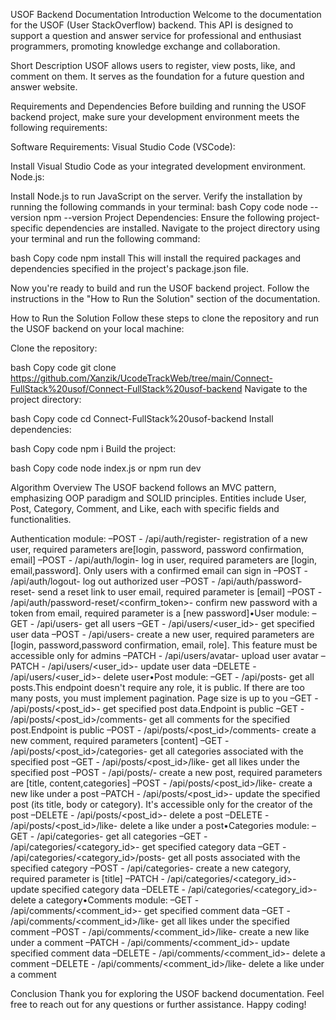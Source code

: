 USOF Backend Documentation
Introduction
Welcome to the documentation for the USOF (User StackOverflow) backend. This API is designed to support a question and answer service for professional and enthusiast programmers, promoting knowledge exchange and collaboration.

Short Description
USOF allows users to register, view posts, like, and comment on them. It serves as the foundation for a future question and answer website.

Requirements and Dependencies
Before building and running the USOF backend project, make sure your development environment meets the following requirements:

Software Requirements:
Visual Studio Code (VSCode):

Install Visual Studio Code as your integrated development environment.
Node.js:

Install Node.js to run JavaScript on the server.
Verify the installation by running the following commands in your terminal:
bash
Copy code
node --version
npm --version
Project Dependencies:
Ensure the following project-specific dependencies are installed. Navigate to the project directory using your terminal and run the following command:

bash
Copy code
npm install
This will install the required packages and dependencies specified in the project's package.json file.

Now you're ready to build and run the USOF backend project. Follow the instructions in the "How to Run the Solution" section of the documentation.

How to Run the Solution
Follow these steps to clone the repository and run the USOF backend on your local machine:

Clone the repository:

bash
Copy code
git clone https://github.com/Xanzik/UcodeTrackWeb/tree/main/Connect-FullStack%20usof/Connect-FullStack%20usof-backend
Navigate to the project directory:

bash
Copy code
cd Connect-FullStack%20usof-backend
Install dependencies:

bash
Copy code
npm i
Build the project:

bash
Copy code
node index.js or npm run dev

Algorithm Overview
The USOF backend follows an MVC pattern, emphasizing OOP paradigm and SOLID principles. Entities include User, Post, Category, Comment, and Like, each with specific fields and functionalities.

Authentication module:
–POST - /api/auth/register- registration of a new user, required parameters are[login, password, password confirmation, email]
–POST - /api/auth/login- log in user, required parameters are [login, email,password]. Only users with a confirmed email can sign in
–POST - /api/auth/logout- log out authorized user
–POST - /api/auth/password-reset- send a reset link to user email, required parameter is [email]
–POST - /api/auth/password-reset/<confirm_token>- confirm new password with a token from email, required parameter is a [new password]•User module:
–GET - /api/users- get all users
–GET - /api/users/<user_id>- get specified user data
–POST - /api/users- create a new user, required parameters are [login, password,password confirmation, email, role]. This feature must be accessible only for admins
–PATCH - /api/users/avatar- upload user avatar
–PATCH - /api/users/<user_id>- update user data
–DELETE - /api/users/<user_id>- delete user•Post module:
–GET - /api/posts- get all posts.This endpoint doesn't require any role, it is public. If there are too many posts, you must implement pagination. Page size is up to you
–GET - /api/posts/<post_id>- get specified post data.Endpoint is public
–GET - /api/posts/<post_id>/comments- get all comments for the specified post.Endpoint is public
–POST - /api/posts/<post_id>/comments- create a new comment, required parameters [content]
–GET - /api/posts/<post_id>/categories- get all categories associated with the specified post
–GET - /api/posts/<post_id>/like- get all likes under the specified post
–POST - /api/posts/- create a new post, required parameters are [title, content,categories]
–POST - /api/posts/<post_id>/like- create a new like under a post
–PATCH - /api/posts/<post_id>- update the specified post (its title, body or category). It's accessible only for the creator of the post
–DELETE - /api/posts/<post_id>- delete a post
–DELETE - /api/posts/<post_id>/like- delete a like under a post•Categories module:
–GET - /api/categories- get all categories
–GET - /api/categories/<category_id>- get specified category data
–GET - /api/categories/<category_id>/posts- get all posts associated with the specified category
–POST - /api/categories- create a new category, required parameter is [title]
–PATCH - /api/categories/<category_id>- update specified category data
–DELETE - /api/categories/<category_id>- delete a category•Comments module:
–GET - /api/comments/<comment_id>- get specified comment data
–GET - /api/comments/<comment_id>/like- get all likes under the specified comment
–POST - /api/comments/<comment_id>/like- create a new like under a comment
–PATCH - /api/comments/<comment_id>- update specified comment data
–DELETE - /api/comments/<comment_id>- delete a comment
–DELETE - /api/comments/<comment_id>/like- delete a like under a comment

Conclusion
Thank you for exploring the USOF backend documentation. Feel free to reach out for any questions or further assistance. Happy coding!
